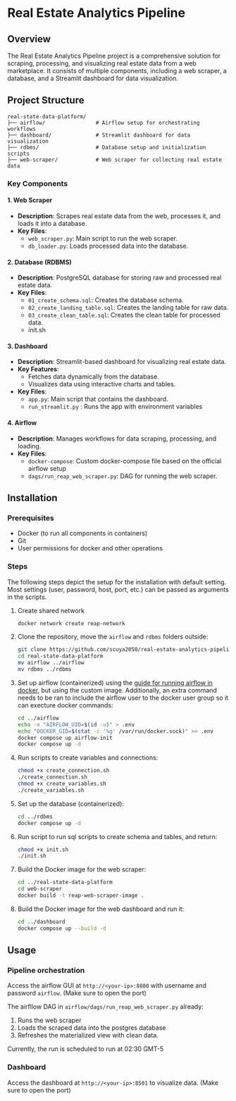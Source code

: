 # Real Estate Analytics Pipeline

## Overview
The Real Estate Analytics Pipeline project is a comprehensive solution for scraping, processing, and visualizing real estate data from a web marketplace. It consists of multiple components, including a web scraper, a database, and a Streamlit dashboard for data visualization.

## Project Structure

```
real-state-data-platform/
├── airflow/                # Airflow setup for orchestrating workflows
├── dashboard/              # Streamlit dashboard for data visualization
├── rdbms/                  # Database setup and initialization scripts
├── web-scraper/            # Web scraper for collecting real estate data
```

### Key Components

#### 1. Web Scraper
- **Description**: Scrapes real estate data from the web, processes it, and loads it into a database.
- **Key Files**:
  - `web_scraper.py`: Main script to run the web scraper.
  - `db_loader.py`: Loads processed data into the database.

#### 2. Database (RDBMS)
- **Description**: PostgreSQL database for storing raw and processed real estate data.
- **Key Files**:
  - `01_create_schema.sql`: Creates the database schema.
  - `02_create_landing_table.sql`: Creates the landing table for raw data.
  - `03_create_clean_table.sql`: Creates the clean table for processed data.
  - init.sh

#### 3. Dashboard
- **Description**: Streamlit-based dashboard for visualizing real estate data.
- **Key Features**:
  - Fetches data dynamically from the database.
  - Visualizes data using interactive charts and tables.
- **Key Files**:
  - `app.py`: Main script that contains the dashboard.
  - `run_streamlit.py` : Runs the app with environment variables

#### 4. Airflow
- **Description**: Manages workflows for data scraping, processing, and loading.
- **Key Files**:
  - `docker-compose`: Custom docker-compose file based on the official airflow setup
  - `dags/run_reap_web_scraper.py`: DAG for running the web scraper.

## Installation

### Prerequisites
- Docker (to run all components in containers)
- Git
- User permissions for docker and other operations

### Steps

The following steps depict the setup for the installation with default setting. Most settings (user, password, host, port, etc.) can be passed as arguments in the scripts.
1. Create shared network
   ```bash
   docker network create reap-network
   ```
2. Clone the repository, move the `airflow` and `rdbms` folders outside:
   ```bash
   git clone https://github.com/scuya2050/real-estate-analytics-pipeline
   cd real-state-data-platform
   mv airflow ../airflow
   mv rdbms ../rdbms
   ```
3. Set up airflow (containerized) using the [guide for running airflow in docker](https://airflow.apache.org/docs/apache-airflow/stable/howto/docker-compose/index.html), but using the custom image. Additionally, an extra command needs to be ran to include the airflow user to the docker user group so it can execture docker commands:
   ```bash
   cd ../airflow
   echo -e "AIRFLOW_UID=$(id -u)" > .env
   echo "DOCKER_GID=$(stat -c '%g' /var/run/docker.sock)" >> .env
   docker compose up airflow-init
   docker compose up -d
   ```
4. Run scripts to create variables and connections:
   ```bash
   chmod +x create_connection.sh
   ./create_connection.sh
   chmod +x create_variables.sh
   ./create_variables.sh
   ```
5. Set up the database (containerized):
   ```bash
   cd ../rdbms
   docker compose up -d
6. Run script to run sql scripts to create schema and tables, and return:
   ```bash
   chmod +x init.sh
   ./init.sh
   ```
7. Build the Docker image for the web scraper:
   ```bash
   cd ../real-state-data-platform
   cd web-scraper
   docker build -t reap-web-scraper-image .
   ```
8. Build the Docker image for the web dashboard and run it:
   ```bash
   cd ../dashboard
   docker compose up --build -d
   ```

## Usage
### Pipeline orchestration
Access the airflow GUI at `http://<your-ip>:8080` with username and password `airflow`. (Make sure to open the port)

The airfllow DAG in `airflow/dags/run_reap_web_scraper.py` already:
1. Runs the web scraper
2. Loads the scraped data into the postgres database
3. Refreshes the materialized view with clean data.

Currently, the run is scheduled to run at 02:30 GMT-5

### Dashboard
Access the dashboard at `http://<your-ip>:8501` to visualize data. (Make sure to open the port)